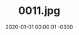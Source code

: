 ---
layout: post
title: "0011.jpg"
date: 2020-01-01 00:00:01 -0300
categories: politica
tags:
- educacao
- educação
image: 
  thumbnail: assets/images/0011.jpg
---